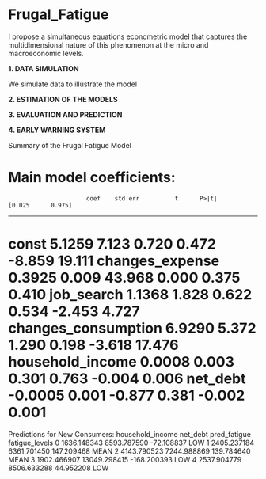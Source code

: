 # Frugal_Fatigue
I propose a simultaneous equations econometric model that captures the multidimensional nature of this phenomenon at the micro and macroeconomic levels.

**1. DATA SIMULATION**

We simulate data to illustrate the model

**2. ESTIMATION OF THE MODELS**

**3. EVALUATION AND PREDICTION**

**4. EARLY WARNING SYSTEM**

Summary of the Frugal Fatigue Model

Main model coefficients:
=======================================================================================
                          coef    std err          t      P>|t|      [0.025      0.975]
---------------------------------------------------------------------------------------
const                   5.1259      7.123      0.720      0.472      -8.859      19.111
changes_expense         0.3925      0.009     43.968      0.000       0.375       0.410
job_search              1.1368      1.828      0.622      0.534      -2.453       4.727
changes_consumption     6.9290      5.372      1.290      0.198      -3.618      17.476
household_income        0.0008      0.003      0.301      0.763      -0.004       0.006
net_debt               -0.0005      0.001     -0.877      0.381      -0.002       0.001
=======================================================================================

Predictions for New Consumers:
   household_income      net_debt  pred_fatigue fatigue_levels
0       1636.148343   8593.787590    -72.108837            LOW
1       2405.237184   6361.701450    147.209468           MEAN
2       4143.790523   7244.988869    139.784640           MEAN
3       1902.466907  13049.298415   -168.200393            LOW
4       2537.904779   8506.633288     44.952208            LOW


